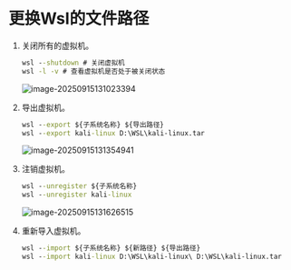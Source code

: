 # 更换Wsl的文件路径

1. 关闭所有的虚拟机。

   ```cmd
   wsl --shutdown # 关闭虚拟机
   wsl -l -v # 查看虚拟机是否处于被关闭状态
   ```

   ![image-20250915131023394](https://raw.githubusercontent.com/Ruoc26/notebook/master/picture/202509151310478.png)

2. 导出虚拟机。

   ```cmd
   wsl --export ${子系统名称} ${导出路径}
   wsl --export kali-linux D:\WSL\kali-linux.tar
   ```

   ![image-20250915131354941](https://raw.githubusercontent.com/Ruoc26/notebook/master/picture/202509151313102.png)

3. 注销虚拟机。

   ```cmd
   wsl --unregister ${子系统名称}
   wsl --unregister kali-linux
   ```

   ![image-20250915131626515](https://raw.githubusercontent.com/Ruoc26/notebook/master/picture/202509151316650.png)

4. 重新导入虚拟机。

   ```cmd
   wsl --import ${子系统名称} ${新路径} ${导出路径}
   wsl --import kali-linux D:\WSL\kali-linux\ D:\WSL\kali-linux.tar
   ```

   